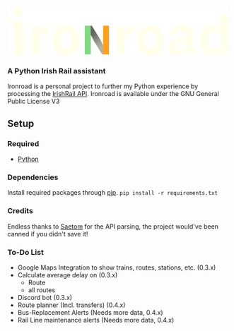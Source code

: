 <img height=110 width=500 src="ironroad.png">

### A Python Irish Rail assistant

Ironroad is a personal project to further my Python experience by processing the [IrishRail API](http://api.irishrail.ie/realtime/).
Ironroad is available under the GNU General Public License V3

## Setup
### Required
* [Python](https://www.python.org/downloads/)

### Dependencies
Install required packages through [pip](https://pypi.org/project/pip/).
`pip install -r requirements.txt`

### Credits
Endless thanks to [Saetom](https://www.saetom.xyz/) for the API parsing, the project would've been canned if you didn't save it!

### To-Do List
- Google Maps Integration to show trains, routes, stations, etc. (0.3.x)
- Calculate average delay on (0.3.x)
  - Route
  - all routes
- Discord bot (0.3.x)
- Route planner (Incl. transfers) (0.4.x)
- Bus-Replacement Alerts (Needs more data, 0.4.x)
- Rail Line maintenance alerts (Needs more data, 0.4.x)
